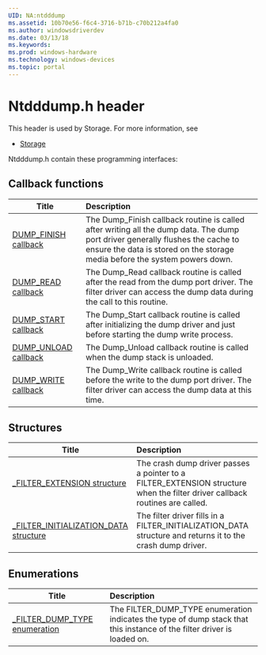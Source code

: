 ```yaml
---
UID: NA:ntdddump
ms.assetid: 10b70e56-f6c4-3716-b71b-c70b212a4fa0
ms.author: windowsdriverdev
ms.date: 03/13/18
ms.keywords: 
ms.prod: windows-hardware
ms.technology: windows-devices
ms.topic: portal
---
```


# Ntdddump.h header



This header is used by Storage. For more information, see
- [Storage](../_storage/index.md)

Ntdddump.h contain these programming interfaces:


## Callback functions

| Title   | Description   |
| ---- |:---- |
| [DUMP_FINISH callback](nc-ntdddump-dump_finish.md) | The Dump_Finish callback routine is called after writing all the dump data. The dump port driver generally flushes the cache to ensure the data is stored on the storage media before the system powers down. |
| [DUMP_READ callback](nc-ntdddump-dump_read.md) | The Dump_Read callback routine is called after the read from the dump port driver. The filter driver can access the dump data during the call to this routine. |
| [DUMP_START callback](nc-ntdddump-dump_start.md) | The Dump_Start callback routine is called after initializing the dump driver and just before starting the dump write process. |
| [DUMP_UNLOAD callback](nc-ntdddump-dump_unload.md) | The Dump_Unload callback routine is called when the dump stack is unloaded. |
| [DUMP_WRITE callback](nc-ntdddump-dump_write.md) | The Dump_Write callback routine is called before the write to the dump port driver. The filter driver can access the dump data at this time. |

## Structures

| Title   | Description   |
| ---- |:---- |
| [_FILTER_EXTENSION structure](ns-ntdddump-_filter_extension.md) | The crash dump driver passes a pointer to a FILTER_EXTENSION structure when the filter driver callback routines are called. |
| [_FILTER_INITIALIZATION_DATA structure](ns-ntdddump-_filter_initialization_data.md) | The filter driver fills in a FILTER_INITIALIZATION_DATA structure and returns it to the crash dump driver. |

## Enumerations

| Title   | Description   |
| ---- |:---- |
| [_FILTER_DUMP_TYPE enumeration](ne-ntdddump-_filter_dump_type.md) | The FILTER_DUMP_TYPE enumeration indicates the type of dump stack that this instance of the filter driver is loaded on. |
